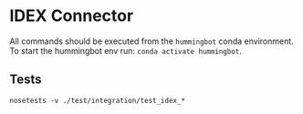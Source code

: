 # IDEX Connector


All commands should be executed from the `hummingbot` conda environment. To start the hummingbot env run:
`conda activate hummingbot`.



## Tests

`nosetests -v ./test/integration/test_idex_*`
